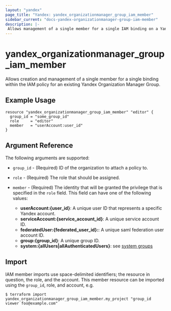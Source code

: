 ```yaml
---
layout: "yandex"
page_title: "Yandex: yandex_organizationmanager_group_iam_member"
sidebar_current: "docs-yandex-organizationmanager-group-iam-member"
description: |-
 Allows management of a single member for a single IAM binding on a Yandex.Cloud Organization Manager Group.
---
```


# yandex\_organizationmanager\_group\_iam\_member

Allows creation and management of a single member for a single binding within
the IAM policy for an existing Yandex Organization Manager Group.

## Example Usage

```hcl
resource "yandex_organizationmanager_group_iam_member" "editor" {
  group_id = "some_group_id"
  role     = "editor"
  member   = "userAccount:user_id"
}
```

## Argument Reference

The following arguments are supported:

* `group_id` - (Required) ID of the organization to attach a policy to.

* `role` - (Required) The role that should be assigned.

* `member` - (Required) The identity that will be granted the privilege that is specified in the `role` field.
  This field can have one of the following values:
  * **userAccount:{user_id}**: A unique user ID that represents a specific Yandex account.
  * **serviceAccount:{service_account_id}**: A unique service account ID.
  * **federatedUser:{federated_user_id}:**: A unique saml federation user account ID.
  * **group:{group_id}**: A unique group ID.
  * **system:{allUsers|allAuthenticatedUsers}**: see [system groups](https://cloud.yandex.com/docs/iam/concepts/access-control/system-group)

## Import

IAM member imports use space-delimited identifiers; the resource in question, the role, and the account.
This member resource can be imported using the `group_id`, role, and account, e.g.

```
$ terraform import yandex_organizationmanager_group_iam_member.my_project "group_id viewer foo@example.com"
```

